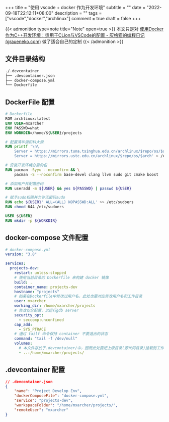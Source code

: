 +++
title = "使用 vscode + docker 作为开发环境"
subtitle = ""
date = "2022-09-18T22:12:11+08:00"
description = ""
tags = ["vscode","docker","archlinux"]
comment = true
draft = false
+++

{{< admonition type=note title="Note" open=true >}} 
本文只是对 [使用Docker作为C++开发环境：适用于CLion与VSCode的配置 - 灰格猫的编程日记 (graueneko.com)](https://graueneko.com/archives/64/) 做了适合自己的定制
{{< /admonition >}}

## 文件目录结构
```bash
./.devcontainer
├── .devcontainer.json
├── docker-compose.yml
└── Dockerfile
```
## DockerFile 配置
```DockerFile
# Dockerfile
ROM archlinux:latest
ENV USER=mxarcher
ENV PASSWD=what
ENV WORKDIR=/home/${USER}/projects

# 配置清华源和科大源
RUN printf '\n\
    Server = https://mirrors.tuna.tsinghua.edu.cn/archlinux/$repo/os/$arch\n\
    Server = https://mirrors.ustc.edu.cn/archlinux/$repo/os/$arch' > /etc/pacman.d/mirrorlist

# 安装开发环境必要的包
RUN pacman -Syyu --noconfirm && \
    pacman -S --noconfirm base-devel clang llvm sudo git cmake boost

# 添加用户并配置密码
RUN useradd -m ${USER} && yes ${PASSWD} | passwd ${USER}

# 赋予sudo权限并允许无密码sudo
RUN echo ${USER}' ALL=(ALL) NOPASSWD:ALL' >> /etc/sudoers
RUN chmod 644 /etc/sudoers

USER ${USER}
RUN mkdir -p ${WORKDIR}
```
## docker-compose 文件配置
```yaml
# docker-compose.yml
version: "3.8"

services:
  projects-dev:
    restart: unless-stopped
    # 使用当前目录的 Dockerfile 来构建 docker 镜像
    build: .
    container_name: projects-dev
    hostname: "projects"
    # 如果在Dockerfile中修改过用户名，此处也要对应修改用户名和工作目录
    user: mxarcher
    working_dir: /home/mxarcher/projects
    # 修改安全配置，以运行gdb server
    security_opt:
      - seccomp:unconfined
    cap_add:
      - SYS_PTRACE
    # 通过 tailf 命令保持 container 不要退出的状态
    command: "tail -f /dev/null"
    volumes:
      # 本文件存放于.devcontainer/中，因而此处要把上级目录(源代码目录)挂载到工作目录
      - ..:/home/mxarcher/projects/
```
## .devcontainer 配置
```json
// .devcontainer.json
{
    "name": "Project Develop Env",
    "dockerComposeFile": "docker-compose.yml",
    "service": "projects-dev",
    "workspaceFolder": "/home/mxarcher/projects/",
    "remoteUser": "mxarcher"
}
```
